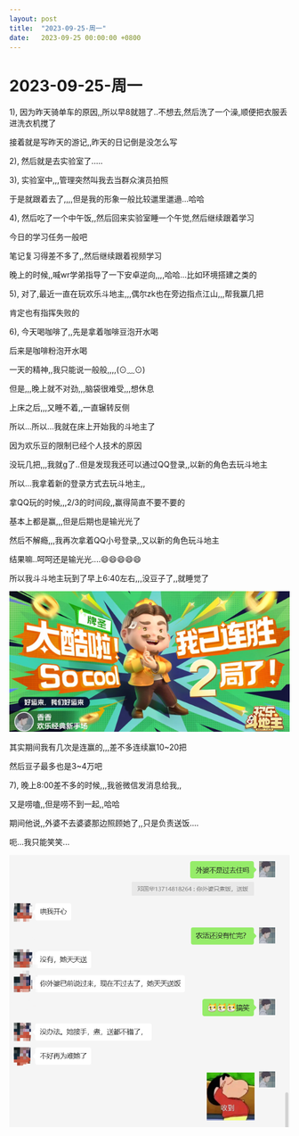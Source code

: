 ```yaml
---
layout: post
title:  "2023-09-25-周一"
date:   2023-09-25 00:00:00 +0800
---
```




# 2023-09-25-周一





1), 因为昨天骑单车的原因,,所以早8就翘了..不想去,然后洗了一个澡,顺便把衣服丢进洗衣机搅了

接着就是写昨天的游记,,昨天的日记倒是没怎么写

2), 然后就是去实验室了.....

3), 实验室中,,,管理突然叫我去当群众演员拍照

于是就跟着去了,,,,但是我的形象一般比较邋里邋遢...哈哈

4), 然后吃了一个中午饭,,然后回来实验室睡一个午觉,然后继续跟着学习

今日的学习任务一般吧

笔记复习得差不多了,,然后继续跟着视频学习

晚上的时候,,喊wr学弟指导了一下安卓逆向,,,,哈哈...比如环境搭建之类的

5), 对了,最近一直在玩欢乐斗地主,,,偶尔zk也在旁边指点江山,,,帮我赢几把

肯定也有指挥失败的

6), 今天喝咖啡了,,先是拿着咖啡豆泡开水喝

后来是咖啡粉泡开水喝

一天的精神,,我只能说一般般,,,,(⊙﹏⊙)

但是,,,晚上就不对劲,,,脑袋很难受,,,想休息

上床之后,,,又睡不着,,一直辗转反侧

所以...所以...我就在床上开始我的斗地主了

因为欢乐豆的限制已经个人技术的原因

没玩几把,,,我就g了..但是发现我还可以通过QQ登录,,以新的角色去玩斗地主

所以...我拿着新的登录方式去玩斗地主,,

拿QQ玩的时候,,,2/3的时间段,,赢得简直不要不要的

基本上都是赢,,,但是后期也是输光光了

然后不解瘾,,,我再次拿着QQ小号登录,,又以新的角色玩斗地主

结果嘛..呵呵还是输光光....😄😄😄😄😄

所以我斗斗地主玩到了早上6:40左右,,,没豆子了,,就睡觉了

![image-20230926090156515](https://raw.githubusercontent.com/i1oveyou/2023-year/master/_posts/09.September/img/image-20230926090156515.png)

其实期间我有几次是连赢的,,,差不多连续赢10~20把

然后豆子最多也是3~4万吧



7), 晚上8:00差不多的时候,,,我爸微信发消息给我,,

又是唠嗑,,但是唠不到一起,,哈哈

期间他说,,外婆不去婆婆那边照顾她了,,只是负责送饭....

呃...我只能笑笑...

![image-20230926090543437](https://raw.githubusercontent.com/i1oveyou/2023-year/master/_posts/09.September/img/image-20230926090543437.png)




